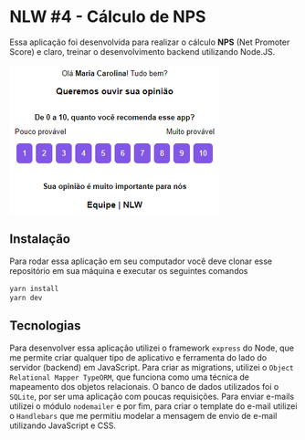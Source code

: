 # NLW #4 - Cálculo de NPS

Essa aplicação foi desenvolvida para realizar o cálculo __NPS__ (Net Promoter Score) e claro, treinar o desenvolvimento backend utilizando Node.JS.

![](/src/email.png)

## Instalação
Para rodar essa aplicação em seu computador você deve clonar esse repositório em sua máquina e executar os seguintes comandos
```
yarn install
yarn dev
```
## Tecnologias
Para desenvolver essa aplicação utilizei o framework ```express``` do Node, que me permite criar qualquer tipo de aplicativo e ferramenta do lado do servidor (backend) em JavaScript. Para criar as migrations, utilizei o ```Object Relational Mapper TypeORM```, que funciona como uma técnica de mapeamento dos objetos relacionais. O banco de dados utilizados foi o ```SQLite```, por ser uma aplicação com poucas requisições. Para enviar e-mails utilizei o módulo ```nodemailer``` e por fim, para criar o template do e-mail utilizei o ```Handlebars``` que me permitiu modelar a mensagem de envio de e-mail utilizando JavaScript e CSS.
